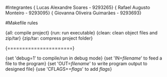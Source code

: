 #Integrantes
{	Lucas Alexandre Soares		-	9293265}
{	Rafael Augusto Monteiro		-	9293095}
{	Giovanna Oliveira Guimarães	-	9293693}

#Makefile rules

{all: compile project}
{run: run executable}
{clean: clean object files and zip/tar}
{zip/tar: compress project folder}

{======================}	

{set \'debug=1\' to compile/run in debug mode}
{set \'IN=*filename*\' to feed a file to the program}
{set \'OUT=*filename*\' to write program output to designed file}
{use \'CFLAGS+=*flags*\' to add *flags*}
